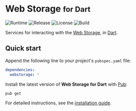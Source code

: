 # Web Storage <small>for Dart</small>
![Runtime](https://img.shields.io/badge/dart-%3E%3D2.6-brightgreen.svg) ![Release](https://img.shields.io/pub/v/webstorage.svg) ![License](https://img.shields.io/badge/license-MIT-blue.svg) ![Build](https://github.com/cedx/webstorage.dart/workflows/build/badge.svg)

Services for interacting with the [Web Storage](https://developer.mozilla.org/en-US/docs/Web/API/Storage), in [Dart](https://dart.dev).

## Quick start
Append the following line to your project's `pubspec.yaml` file:

```yaml
dependencies:
  webstorage: *
```

Install the latest version of **Web Storage for Dart** with [Pub](https://dart.dev/tools/pub/cmd):

```shell
pub get
```

For detailed instructions, see the [installation guide](installation.md).
